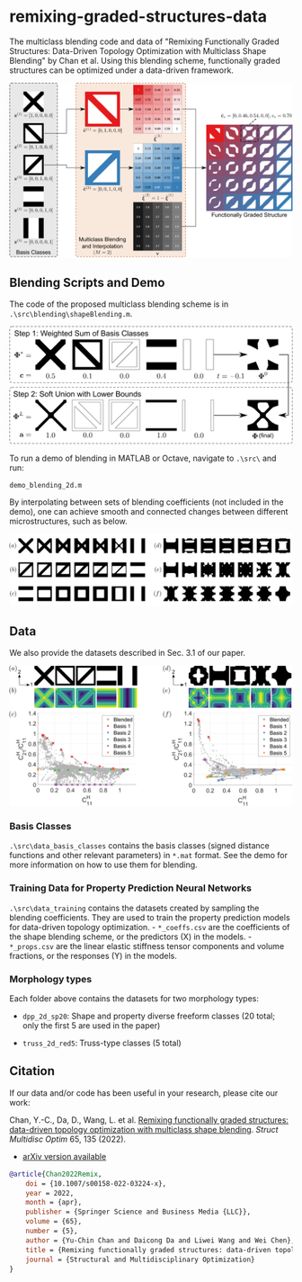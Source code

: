 # remixing-graded-structures-data

The multiclass blending code and data of "Remixing Functionally Graded Structures: Data-Driven Topology Optimization with Multiclass Shape Blending" by Chan et al. Using this blending scheme, functionally graded structures can be optimized under a data-driven framework.

![RemixFramework](./img/Figxx_blending_demo_v2.png?raw=true)

## Blending Scripts and Demo

The code of the proposed multiclass blending scheme is in `.\src\blending\shapeBlending.m`.

![BlendingScheme](./img/Figxx_blending_uc_demo.png?raw=true)

To run a demo of blending in MATLAB or Octave, navigate to `.\src\` and run:
```
demo_blending_2d.m
```

By interpolating between sets of blending coefficients (not included in the demo), one can achieve smooth and connected changes between different microstructures, such as below.

![BlendingScheme](./img/Figxx_blending_demo_selected.png?raw=true)

## Data

We also provide the datasets described in Sec. 3.1 of our paper.

![TrainingData](./img/Figxx_blend_property_space.png?raw=true)

### Basis Classes

`.\src\data_basis_classes` contains the basis classes (signed distance functions and other relevant parameters) in `*.mat` format. See the demo for more information on how to use them for blending.

### Training Data for Property Prediction Neural Networks

`.\src\data_training` contains the datasets created by sampling the blending coefficients. They are used to train the property prediction models for data-driven topology optimization.
    - `*_coeffs.csv` are the coefficients of the shape blending scheme, or the predictors (X) in the models.
    - `*_props.csv` are the linear elastic stiffness tensor components and volume fractions, or the responses (Y) in the models. 

### Morphology types

Each folder above contains the datasets for two morphology types:

- `dpp_2d_sp20`: Shape and property diverse freeform classes (20 total; only the first 5 are used in the paper)

- `truss_2d_red5`: Truss-type classes (5 total)

## Citation

If our data and/or code has been useful in your research, please cite our work:

Chan, Y.-C., Da, D., Wang, L. et al. [Remixing functionally graded structures: data-driven topology optimization with multiclass shape blending](https://doi.org/10.1007/s00158-022-03224-x). _Struct Multidisc Optim_ 65, 135 (2022).

- [arXiv version available](https://arxiv.org/abs/2112.00648)

```BibTeX
@article{Chan2022Remix,
	doi = {10.1007/s00158-022-03224-x},
	year = 2022,
	month = {apr},
	publisher = {Springer Science and Business Media {LLC}},
	volume = {65},
	number = {5},
	author = {Yu-Chin Chan and Daicong Da and Liwei Wang and Wei Chen},
	title = {Remixing functionally graded structures: data-driven topology optimization with multiclass shape blending},
	journal = {Structural and Multidisciplinary Optimization}
}
```